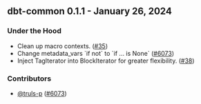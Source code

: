 ## dbt-common 0.1.1 - January 26, 2024

### Under the Hood

- Clean up macro contexts. ([#35](https://github.com/dbt-labs/dbt-common/issues/35))
- Change metadata_vars \`if not\` to \`if ... is None\` ([#6073](https://github.com/dbt-labs/dbt-common/issues/6073))
- Inject TagIterator into BlockIterator for greater flexibility. ([#38](https://github.com/dbt-labs/dbt-common/issues/38))

### Contributors
- [@truls-p](https://github.com/truls-p) ([#6073](https://github.com/dbt-labs/dbt-common/issues/6073))
